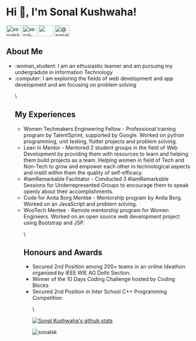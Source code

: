 <h1>Hi 👋, I'm Sonal Kushwaha!</h1>

<a href="https://twitter.com/sonalsk2306" target="blank"><img align="center" src="https://cdn.jsdelivr.net/npm/simple-icons@3.0.1/icons/twitter.svg" alt="sonalsk2306" height="30" width="40" /></a>
<a href="https://linkedin.com/in/sonal-kushwaha" target="blank"><img align="center" src="https://cdn.jsdelivr.net/npm/simple-icons@3.0.1/icons/linkedin.svg" alt="sonal-kushwaha" height="30" width="40" /></a>
<a href="mailto:@sonalkushwaha039@gmail.com" target="blank"><img align="center" src="https://cdn.jsdelivr.net/npm/simple-icons@3.0.1/icons/gmail.svg" height="30" width="40" /></a>
<a href="https://medium.com/@sonalsk" target="blank"><img align="center" src="https://cdn.jsdelivr.net/npm/simple-icons@3.0.1/icons/medium.svg" alt="@sonalsk" height="30" width="40" /></a>
<br>

<h2>About Me</h2>
<ul>
  <li>:woman_student: I am an ethusiastic learner and am pursuing my undergradute in Information Technology</li>
  <li>:computer: I am exploring the fields of web development and app development and am focusing on problem solving</li>

\

<h2>My Experiences</h2>
<ul>
  <li>Women Techmakers Engineering Fellow - Professional training program by TalentSprint, supported by Google. Worked on python programming, unit testing, flutter projects and problem solving. </li>
  <li>Lean In Mentor - Mentored 2 student groups in the field of Web Development by providing them with resources to learn and helping them build projects as a team. Helping women in field of Tech and Non-Tech to grow and empower each other in technological aspects and instill within them the quality of self-efficacy.</li>
  <li>#IamRemarkable Facilitator - Conducted 3 #IamRemarksble Sessions for Underrepresented Groups to encourage them to speak openly about their accomplishments.</li>
  <li>Code for Anita Borg Mentee - Mentorship program by Anita Borg. Worked on an JavaScript and problem solving.</li>
  <li>WooTech Mentee -  Remote mentorship program for Women Engineers. Worked on an open source web development project using Bootstrap and JSP.</li>
  
\

<h2>Honours and Awards</h2>
<ul>
  <li>Secured 2nd Position among 200+ teams in an online Ideathon organised by IEEE WIE AG Delhi Section.</li>
  <li>Winner of the 10 Days Coding Challenge hosted by Coding Blocks</li>
  <li>Secured 2nd Position in Inter School C++ Programming Competition</li>

\


[![Sonal Kushwaha's github stats](https://github-readme-stats.vercel.app/api?username=sonalsk&show_icons=true&theme=radical)](https://github.com/anuraghazra/github-readme-stats)

<p align="left"> <img src="https://komarev.com/ghpvc/?username=sonalsk&label=Profile%20views&color=0e75b6&style=flat" alt="sonalsk" /> </p>

